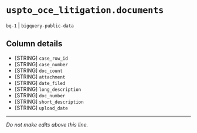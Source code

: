 # `uspto_oce_litigation.documents`
`bq-1` | `bigquery-public-data`

## Column details
* [STRING]    `case_row_id`
* [STRING]    `case_number`
* [STRING]    `doc_count`
* [STRING]    `attachment`
* [STRING]    `date_filed`
* [STRING]    `long_description`
* [STRING]    `doc_number`
* [STRING]    `short_description`
* [STRING]    `upload_date`

-------------------------------------------------------------------------------
*Do not make edits above this line.*
